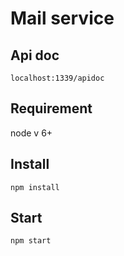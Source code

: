 # Mail service

## Api doc
`localhost:1339/apidoc`

## Requirement

node v 6+

## Install

`npm install`

## Start

`npm start`

